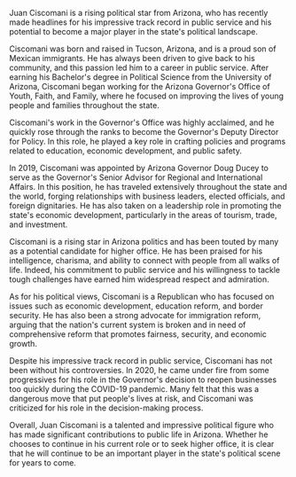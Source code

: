 Juan Ciscomani is a rising political star from Arizona, who has recently made headlines for his impressive track record in public service and his potential to become a major player in the state's political landscape.

Ciscomani was born and raised in Tucson, Arizona, and is a proud son of Mexican immigrants. He has always been driven to give back to his community, and this passion led him to a career in public service. After earning his Bachelor's degree in Political Science from the University of Arizona, Ciscomani began working for the Arizona Governor's Office of Youth, Faith, and Family, where he focused on improving the lives of young people and families throughout the state.

Ciscomani's work in the Governor's Office was highly acclaimed, and he quickly rose through the ranks to become the Governor's Deputy Director for Policy. In this role, he played a key role in crafting policies and programs related to education, economic development, and public safety.

In 2019, Ciscomani was appointed by Arizona Governor Doug Ducey to serve as the Governor's Senior Advisor for Regional and International Affairs. In this position, he has traveled extensively throughout the state and the world, forging relationships with business leaders, elected officials, and foreign dignitaries. He has also taken on a leadership role in promoting the state's economic development, particularly in the areas of tourism, trade, and investment.

Ciscomani is a rising star in Arizona politics and has been touted by many as a potential candidate for higher office. He has been praised for his intelligence, charisma, and ability to connect with people from all walks of life. Indeed, his commitment to public service and his willingness to tackle tough challenges have earned him widespread respect and admiration.

As for his political views, Ciscomani is a Republican who has focused on issues such as economic development, education reform, and border security. He has also been a strong advocate for immigration reform, arguing that the nation's current system is broken and in need of comprehensive reform that promotes fairness, security, and economic growth.

Despite his impressive track record in public service, Ciscomani has not been without his controversies. In 2020, he came under fire from some progressives for his role in the Governor's decision to reopen businesses too quickly during the COVID-19 pandemic. Many felt that this was a dangerous move that put people's lives at risk, and Ciscomani was criticized for his role in the decision-making process.

Overall, Juan Ciscomani is a talented and impressive political figure who has made significant contributions to public life in Arizona. Whether he chooses to continue in his current role or to seek higher office, it is clear that he will continue to be an important player in the state's political scene for years to come.
